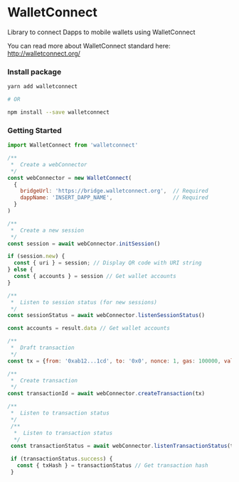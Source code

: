 # WalletConnect

Library to connect Dapps to mobile wallets using WalletConnect

You can read more about WalletConnect standard here: http://walletconnect.org/

### Install package

```bash
yarn add walletconnect

# OR

npm install --save walletconnect
```

### Getting Started

```js
import WalletConnect from 'walletconnect'

/**
 *  Create a webConnector
 */
const webConnector = new WalletConnect(
  {
    bridgeUrl: 'https://bridge.walletconnect.org',  // Required
    dappName: 'INSERT_DAPP_NAME',                   // Required
  }
)

/**
 *  Create a new session
 */
const session = await webConnector.initSession()

if (session.new) {
  const { uri } = session; // Display QR code with URI string
} else {
  const { accounts } = session // Get wallet accounts
}

/**
 *  Listen to session status (for new sessions)
 */
const sessionStatus = await webConnector.listenSessionStatus()

const accounts = result.data // Get wallet accounts

/**
 *  Draft transaction
 */
const tx = {from: '0xab12...1cd', to: '0x0', nonce: 1, gas: 100000, value: 0, data: '0x0'}

/**
 *  Create transaction
 */
const transactionId = await webConnector.createTransaction(tx)

/**
 *  Listen to transaction status
 */
 /**
  *  Listen to transaction status
  */
 const transactionStatus = await webConnector.listenTransactionStatus(transactionId)

 if (transactionStatus.success) {
   const { txHash } = transactionStatus // Get transaction hash
 }
```
